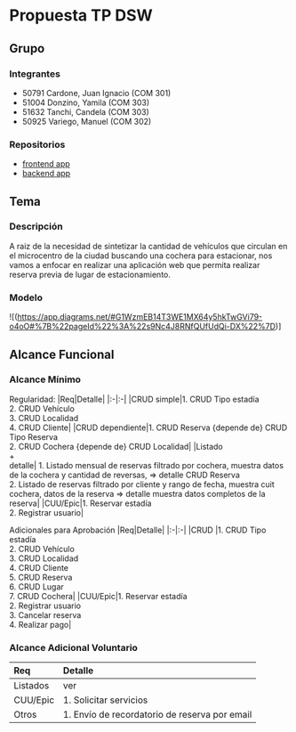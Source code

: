 # Propuesta TP DSW

## Grupo
### Integrantes
* 50791 Cardone, Juan Ignacio (COM 301)
* 51004 Donzino, Yamila (COM 303)
* 51632 Tanchi, Candela (COM 303)
* 50925 Variego, Manuel (COM 302)

### Repositorios
* [frontend app](http://hyperlinkToGihubOrGitlab)
* [backend app](http://hyperlinkToGihubOrGitlab)

## Tema
### Descripción
A raiz de la necesidad de sintetizar la cantidad de vehículos que circulan en el microcentro de la ciudad buscando una cochera para estacionar, nos vamos a enfocar en realizar una aplicación web que permita realizar reserva previa de lugar de estacionamiento. 

### Modelo
![(https://app.diagrams.net/#G1WzmEB14T3WE1MX64y5hkTwGVi79-o4oO#%7B%22pageId%22%3A%22s9Nc4J8RNfQUfUdQi-DX%22%7D)]

## Alcance Funcional 

### Alcance Mínimo

Regularidad:
|Req|Detalle|
|:-|:-|
|CRUD simple|1. CRUD Tipo estadía<br>2. CRUD Vehículo<br>3. CRUD Localidad<br>4. CRUD Cliente|
|CRUD dependiente|1. CRUD Reserva {depende de} CRUD Tipo Reserva<br>2. CRUD Cochera {depende de} CRUD Localidad|
|Listado<br>+<br>detalle| 1. Listado mensual de reservas filtrado por cochera, muestra datos de la cochera y cantidad de reversas, => detalle CRUD Reserva<br> 2. Listado de reservas filtrado por cliente y rango de fecha, muestra cuit cochera, datos de la reserva => detalle muestra datos completos de la reserva|
|CUU/Epic|1. Reservar estadía<br>2. Registrar usuario|


Adicionales para Aprobación
|Req|Detalle|
|:-|:-|
|CRUD |1. CRUD Tipo estadía<br>2. CRUD Vehículo<br>3. CRUD Localidad<br>4. CRUD Cliente<br>5. CRUD Reserva<br>6. CRUD Lugar<br>7. CRUD Cochera|
|CUU/Epic|1. Reservar estadía<br>2. Registrar usuario<br>3. Cancelar reserva<br>4. Realizar pago|


### Alcance Adicional Voluntario

|Req|Detalle|
|:-|:-|
|Listados | ver |
|CUU/Epic|1. Solicitar servicios|
|Otros|1. Envío de recordatorio de reserva por email|

